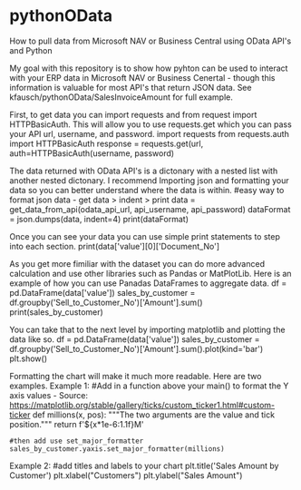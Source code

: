 # pythonOData
How to pull data from Microsoft NAV or Business Central using OData API's and Python

My goal with this repository is to show how pyhton can be used to interact with your ERP data in Microsoft NAV or Business Cenertal - though this information is valuable for most API's that return JSON data. See kfausch/pythonOData/SalesInvoiceAmount for full example.

First, to get data you can import requests and from request import HTTPBasicAuth. This will allow you to use requests.get which you can pass your API url, username, and password.
    import requests
    from requests.auth import HTTPBasicAuth
    response = requests.get(url, auth=HTTPBasicAuth(username, password)


The data returned with OData API's is a dictonary with a nested list with another nested dictonary. I recommend Importing json and formatting your data so you can better understand where the data is within.
    #easy way to format json data - get data > indent > print
    data = get_data_from_api(odata_api_url, api_username, api_password)
    dataFormat = json.dumps(data, indent=4)
    print(dataFormat)

Once you can see your data you can use simple print statements to step into each section.
    print(data['value'][0]['Document_No']

As you get more fimiliar with the dataset you can do more advanced calculation and use other libraries such as Pandas or MatPlotLib. Here is an example of how you can use Panadas DataFrames to aggregate data.
    df = pd.DataFrame(data['value'])
    sales_by_customer = df.groupby('Sell_to_Customer_No')['Amount'].sum()
    print(sales_by_customer)

You can take that to the next level by importing matplotlib and plotting the data like so.
    df = pd.DataFrame(data['value'])
    sales_by_customer = df.groupby('Sell_to_Customer_No')['Amount'].sum().plot(kind='bar')
    plt.show()

Formatting the chart will make it much more readable. Here are two examples.
Example 1:
    #Add in a function above your main() to format the Y axis values - Source: https://matplotlib.org/stable/gallery/ticks/custom_ticker1.html#custom-ticker
    def millions(x, pos):
        """The two arguments are the value and tick position."""
        return f'${x*1e-6:1.1f}M'
    
    #then add use set_major_formatter
    sales_by_customer.yaxis.set_major_formatter(millions)

Example 2:
    #add titles and labels to your chart
    plt.title('Sales Amount by Customer')
    plt.xlabel("Customers")
    plt.ylabel("Sales Amount")
